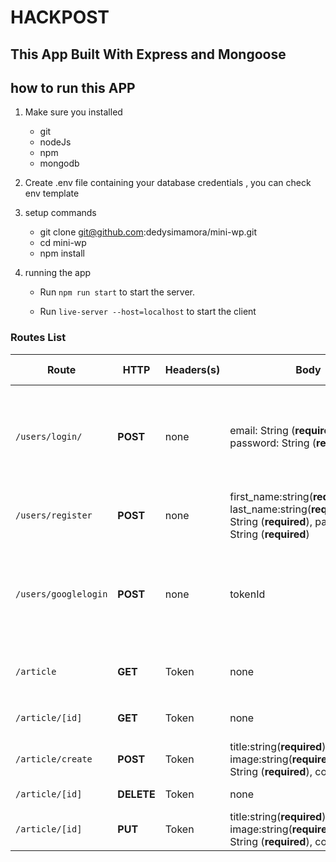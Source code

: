 # HACKPOST
## This App Built With Express and Mongoose
## how to run this APP


1. Make sure you installed

    * git
    * nodeJs
    * npm
    * mongodb

2. Create .env file containing your database credentials , you can check env template 

3. setup commands
    * git clone git@github.com:dedysimamora/mini-wp.git
    * cd mini-wp
    * npm install

4. running the app

    * Run `npm run start` to start the server.

    * Run `live-server --host=localhost` to start the client


### Routes List


| Route | HTTP | Headers(s) | Body | Description | Response Success | Response Error |
| ----- | ---- | ---------- | ---- | ----------- | ---------------- | -------------- |
| `/users/login/` | **POST** | none       | email: String (**required**),  password: String (**required**) | Log in as registered user | Show response  in `object` : { token: String, email:String} with status code 200 | Status code 500 |
| `/users/register` | **POST** | none | first_name:string(**required**), last_name:string(**required**),email: String (**required**),  password: String (**required**) | Register as new user | Response an`object` {_id, email} | Status code 500 |
| `/users/googlelogin` | **POST** | none       | tokenId | Log in with google account | Show response  in `object` : { token: String, email:String} with status code 200 | Status code 500 |
| `/article` | **GET** | Token | none | Find All article | Response an`array of objects` {article} | Status code 500 |
| `/article/[id]` | **GET** | Token | none | Find one article | Response an `objects` {artile} | Status code 500 |
| `/article/create` | **POST** | Token | title:string(**required**), image:string(**required**),category: String (**required**), content:string, | Add todo  | Response an `object` {article} | Status code 500 |
| `/article/[id]` | **DELETE** | Token | none | Delete article  | Response status 200 | Status code 500 |
| `/article/[id]` | **PUT** | Token | title:string(**required**), image:string(**required**),category: String (**required**), content:string, | Add todo  | Response an `object` {article} | Status code 500 | code 500 |

